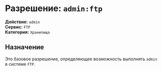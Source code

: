# Разрешение: `admin:ftp`

**Действие:** `admin`  
**Сервис:** `FTP`  
**Категория:** `Хранилища`

## Назначение
Это базовое разрешение, определяющее возможность выполнять `admin` в системе `FTP`.
